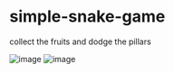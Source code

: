 # simple-snake-game
collect the fruits and dodge the pillars     

![image](https://github.com/NicholasTerek/simple-snake-game/assets/139080309/2fd7624c-c476-49b5-8d6b-1425472ee294)
![image](https://github.com/NicholasTerek/simple-snake-game/assets/139080309/5b18ab81-8cdb-449d-880d-be5310732978)

